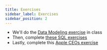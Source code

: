 ```yaml
---
title: Exercises
sidebar_label: Exercises
sidebar_position: 2
---
```

<!-- markdownlint-disable no-inline-html no-trailing-punctuation -->

* We'll do the [Data Modeling exercise](/docs/exercises/psql-intro-to-data-modeling/) in class
* Then, complete [these SQL exercises](/docs/exercises/psql-sql-exercises/)
* Lastly, complete this [Apple CEOs exercise](/docs/exercises/psql-apple-ceos/)
